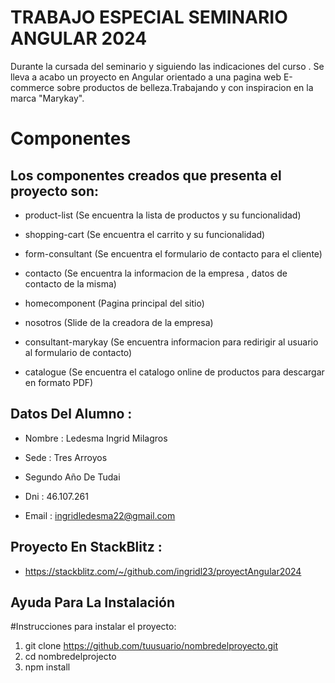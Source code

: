 
# TRABAJO ESPECIAL SEMINARIO ANGULAR 2024

Durante la cursada del seminario  y siguiendo las indicaciones del curso . Se lleva a  acabo un proyecto en Angular orientado a una pagina web E-commerce sobre productos de belleza.Trabajando y con inspiracion en  la marca "Marykay".


# Componentes
## Los componentes creados  que presenta el proyecto son:
- product-list (Se encuentra la lista de productos y su funcionalidad)

- shopping-cart (Se encuentra el carrito y su funcionalidad)

- form-consultant (Se encuentra el formulario de contacto para el cliente)

- contacto  (Se encuentra la informacion de la empresa , datos de contacto de la misma)

- homecomponent  (Pagina principal del sitio)

- nosotros  (Slide de la creadora de la empresa)

- consultant-marykay (Se encuentra informacion para redirigir al usuario al formulario de contacto)

- catalogue (Se encuentra el catalogo online de productos para descargar en formato PDF)






## Datos Del Alumno :

- Nombre : Ledesma Ingrid Milagros

- Sede :  Tres Arroyos

- Segundo Año De Tudai

- Dni : 46.107.261

- Email : ingridledesma22@gmail.com

## Proyecto En StackBlitz :

-  https://stackblitz.com/~/github.com/ingridl23/proyectAngular2024


## Ayuda Para La Instalación

#Instrucciones para instalar el proyecto:


1. git clone https://github.com/tuusuario/nombredelproyecto.git
2. cd nombredelprojecto
3. npm install